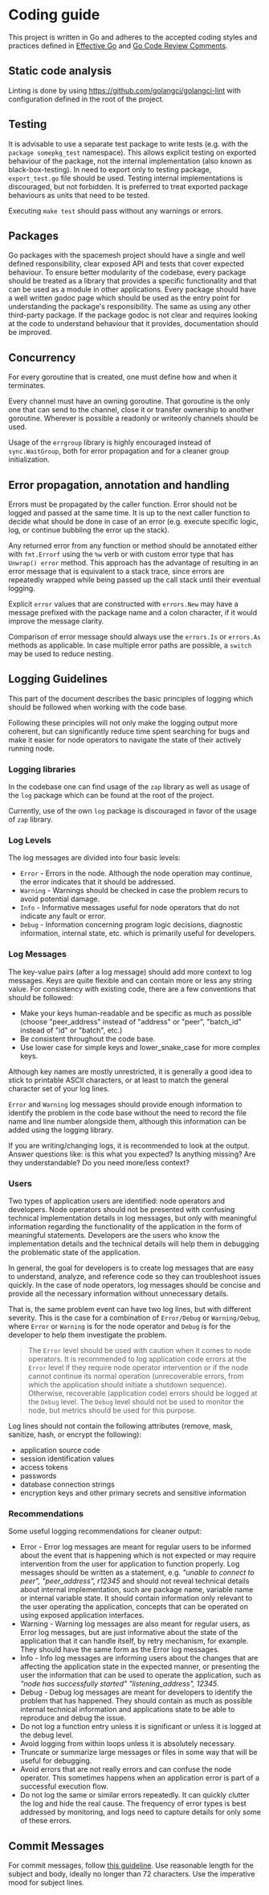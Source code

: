 # Coding guide

This project is written in Go and adheres to the accepted coding styles and practices defined in [Effective Go](https://golang.org/doc/effective_go.html) and [Go Code Review Comments](https://go.dev/wiki/CodeReviewComments). 

## Static code analysis

Linting is done by using https://github.com/golangci/golangci-lint with configuration defined in the root of the project.

## Testing

It is advisable to use a separate test package to write tests (e.g. with the `package somepkg_test` namespace). This allows explicit testing on exported behaviour of the package, not the internal implementation (also known as black-box-testing). In need to export only to testing package, `export_test.go` file should be used. Testing internal implementations is discouraged, but not forbidden. It is preferred to treat exported package behaviours as units that need to be tested.

Executing `make test` should pass without any warnings or errors.

## Packages

Go packages with the spacemesh project should have a single and well defined responsibility, clear exposed API and tests that cover expected behaviour. To ensure better modularity of the codebase, every package should be treated as a library that provides a specific functionality and that can be used as a module in other applications. Every package should have a well written godoc page which should be used as the entry point for understanding the package's responsibility. The same as using any other third-party package. If the package godoc is not clear and requires looking at the code to understand behaviour that it provides, documentation should be improved.

## Concurrency

For every goroutine that is created, one must define how and when it terminates.

Every channel must have an owning goroutine. That goroutine is the only one that can send to the channel, close it or transfer ownership to another goroutine. Wherever is possible a readonly or writeonly channels should be used.

Usage of the `errgroup` library is highly encouraged instead of `sync.WaitGroup`, both for error propagation and for a cleaner group initialization.

## Error propagation, annotation and handling

Errors must be propagated by the caller function. Error should not be logged and passed at the same time. It is up to the next caller function to decide what should be done in case of an error (e.g. execute specific logic, log, or continue bubbling the error up the stack).

Any returned error from any function or method should be annotated either with `fmt.Errorf` using the `%w` verb or with custom error type that has `Unwrap() error` method. This approach has the advantage of resulting in an error message that is equivalent to a stack trace, since errors are repeatedly wrapped while being passed up the call stack until their eventual logging.

Explicit `error` values that are constructed with `errors.New` may have a message prefixed with the package name and a colon character, if it would improve the message clarity.

Comparison of error message should always use the `errors.Is` or `errors.As` methods as applicable. In case multiple error paths are possible, a `switch` may be used to reduce nesting.

## Logging Guidelines

This part of the document describes the basic principles of logging which should be followed when working with the code base.

Following these principles will not only make the logging output more coherent, but can significantly reduce time spent searching for bugs and make it easier for node operators to navigate the state of their actively running node.

### Logging libraries

In the codebase one can find usage of the `zap` library as well as usage of the `log` package which can be found at the root of the project. 

Currently, use of the own `log` package is discouraged in favor of the usage of `zap` library.

### Log Levels

The log messages are divided into four basic levels:

- `Error` - Errors in the node. Although the node operation may continue, the error indicates that it should be addressed.
- `Warning` - Warnings should be checked in case the problem recurs to avoid potential damage.
- `Info` - Informative messages useful for node operators that do not indicate any fault or error.
- `Debug` - Information concerning program logic decisions, diagnostic information, internal state, etc. which is primarily useful for developers.

### Log Messages

The key-value pairs (after a log message) should add more context to log messages. Keys are quite flexible and can contain more or less any string value. For consistency with existing code, there are a few conventions that should be followed:

- Make your keys human-readable and be specific as much as possible (choose "peer_address" instead of "address" or "peer", "batch_id" instead of "id" or "batch", etc.)
- Be consistent throughout the code base.
- Use lower case for simple keys and lower_snake_case for more complex keys.

Although key names are mostly unrestricted, it is generally a good idea to stick to printable ASCII characters, or at least to match the general character set of your log lines.

`Error` and `Warning` log messages should provide enough information to identify the problem in the code base without the need to record the file name and line number alongside them, although this information can be added using the logging library.

If you are writing/changing logs, it is recommended to look at the output. Answer questions like: is this what you expected? Is anything missing? Are they understandable? Do you need more/less context?

### Users

Two types of application users are identified: node operators and developers. Node operators should not be presented with confusing technical implementation details in log messages, but only with meaningful information regarding the functionality of the application in the form of meaningful statements. Developers are the users who know the implementation details and the technical details will help them in debugging the problematic state of the application.

In general, the goal for developers is to create log messages that are easy to understand, analyze, and reference code so they can troubleshoot issues quickly. In the case of node operators, log messages should be concise and provide all the necessary information without unnecessary details.

That is, the same problem event can have two log lines, but with different severity. This is the case for a combination of `Error/Debug` or `Warning/Debug`, where `Error` or `Warning` is for the node operator and `Debug` is for the developer to help them investigate the problem.

> The `Error` level should be used with caution when it comes to node operators. It is recommended to log application code errors at the `Error` level if they require node operator intervention or if the node cannot continue its normal operation (unrecoverable errors, from which the application should initiate a shutdown sequence). Otherwise, recoverable (application code) errors should be logged at the `Debug` level. The `Debug` level should not be used to monitor the node, but metrics should be used for this purpose.

Log lines should not contain the following attributes (remove, mask, sanitize, hash, or encrypt the following):

- application source code
- session identification values
- access tokens
- passwords
- database connection strings
- encryption keys and other primary secrets and sensitive information

### Recommendations

Some useful logging recommendations for cleaner output:

- Error - Error log messages are meant for regular users to be informed about the event that is happening which is not expected or may require intervention from the user for application to function properly. Log messages should be written as a statement, e.g. *"unable to connect to peer", "peer_address", r12345* and should not reveal technical details about internal implementation, such are package name, variable name or internal variable state. It should contain information only relevant to the user operating the application, concepts that can be operated on using exposed application interfaces.
- Warning - Warning log messages are also meant for regular users, as Error log messages, but are just informative about the state of the application that it can handle itself, by retry mechanism, for example. They should have the same form as the Error log messages.
- Info - Info log messages are informing users about the changes that are affecting the application state in the expected manner, or presenting the user the information that can be used to operate the application, such as *"node has successfully started" "listening_address", 12345*.
- Debug - Debug log messages are meant for developers to identify the problem that has happened. They should contain as much as possible internal technical information and applications state to be able to reproduce and debug the issue.
- Do not log a function entry unless it is significant or unless it is logged at the debug level.
- Avoid logging from within loops unless it is absolutely necessary.
- Truncate or summarize large messages or files in some way that will be useful for debugging.
- Avoid errors that are not really errors and can confuse the node operator. This sometimes happens when an application error is part of a successful execution flow.
- Do not log the same or similar errors repeatedly. It can quickly clutter the log and hide the real cause. The frequency of error types is best addressed by monitoring, and logs need to capture details for only some of these errors.

## Commit Messages

For commit messages, follow [this guideline](https://www.conventionalcommits.org/en/v1.0.0/). Use reasonable length for the subject and body, ideally no longer than 72 characters. Use the imperative mood for subject lines.
